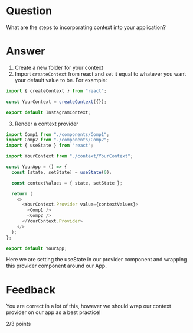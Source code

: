 # Question

What are the steps to incorporating context into your application?

# Answer

1. Create a new folder for your context
2. Import `createContext` from react and set it equal to whatever you want your default value to be. For example:

```js
import { createContext } from "react";

const YourContext = createContext({});

export default InstagramContext;
```

3. Render a context provider

```js
import Comp1 from "./components/Comp1";
import Comp2 from "./components/Comp2";
import { useState } from "react";

import YourContext from "./context/YourContext";

const YourApp = () => {
  const [state, setState] = useState(0);

  const contextValues = { state, setState };

  return (
    <>
      <YourContext.Provider value={contextValues}>
        <Comp1 />
        <Comp2 />
      </YourContext.Provider>
    </>
  );
};

export default YourApp;
```

Here we are setting the useState in our provider component and wrapping this provider component around our App.

# Feedback

You are correct in a lot of this, however we should wrap our context provider on our app as a best practice!

2/3 points
